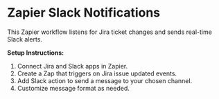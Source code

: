 # Zapier Slack Notifications

This Zapier workflow listens for Jira ticket changes and sends real-time Slack alerts.

**Setup Instructions:**

1. Connect Jira and Slack apps in Zapier.  
2. Create a Zap that triggers on Jira issue updated events.  
3. Add Slack action to send a message to your chosen channel.  
4. Customize message format as needed.

